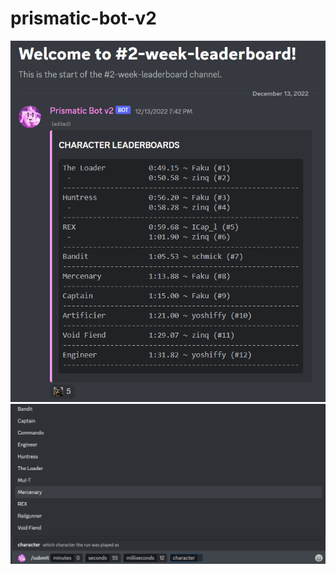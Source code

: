 ﻿# prismatic-bot-v2
![leaderboardmsg](https://github.com/zinq7/prismatic-bot-v2/blob/main/LeaderboardMsg.png?raw=true)
![leaderboardmsg](https://github.com/zinq7/prismatic-bot-v2/blob/main/RunSubmit.png?raw=true)

